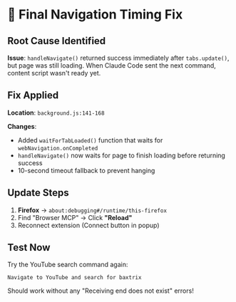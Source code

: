 # 🎯 Final Navigation Timing Fix

## Root Cause Identified

**Issue**: `handleNavigate()` returned success immediately after `tabs.update()`, but page was still loading. When Claude Code sent the next command, content script wasn't ready yet.

## Fix Applied

**Location**: `background.js:141-168`

**Changes**: 
- Added `waitForTabLoaded()` function that waits for `webNavigation.onCompleted`
- `handleNavigate()` now waits for page to finish loading before returning success
- 10-second timeout fallback to prevent hanging

## Update Steps

1. **Firefox** → `about:debugging#/runtime/this-firefox`
2. Find "Browser MCP" → Click **"Reload"** 
3. Reconnect extension (Connect button in popup)

## Test Now

Try the YouTube search command again:
```
Navigate to YouTube and search for baxtrix
```

Should work without any "Receiving end does not exist" errors!